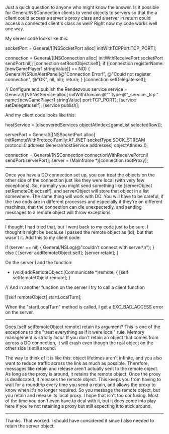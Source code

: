 Just a quick question to anyone who might know the answer.  Is it possible for General/NSConnection clients to vend objects to servers so that the a client could access a server's proxy class and a server in return could access a connected client's class as well?  Right now my code works well one way.

My server code looks like this:

    
socketPort = General/[[NSSocketPort alloc] initWithTCPPort:TCP_PORT];

connection = General/[[NSConnection alloc] initWithReceivePort:socketPort sendPort:nil];
[connection setRootObject:self];
if ([connection registerName:[newGamePlayer1 stringValue]] == NO)
{
	General/NSRunAlertPanel(@"Connection Error!", @"Could not register connection", @"OK", nil, nil);
	return;
}
[connection setDelegate:self];

// Configure and publish the Rendezvous service
service = General/[[NSNetService alloc] initWithDomain:@""
		    type:@"_service._tcp."
		    name:[newGamePlayer1 stringValue]
		    port:TCP_PORT];
[service setDelegate:self];
[service publish];


And my client code looks like this:

    
hostService = [discoveredServices objectAtIndex:[gameList selectedRow]];

serverPort = General/[[NSSocketPort alloc]
	initRemoteWithProtocolFamily:AF_INET
	socketType:SOCK_STREAM
	protocol:0
	address:General/hostService addresses] objectAtIndex:0;

connection = General/[NSConnection connectionWithReceivePort:nil sendPort:serverPort];
server = (Mainframe *)[connection rootProxy];


----

Once you have a DO connection set up, you can treat the objects on the other side of the connection just like they were local (with very few exceptions). So, normally you might send something like     [serverObject setRemoteObject:self], and     serverObject will store that object in a list somewhere. The same thing will work with DO. You will have to be careful, if the two ends are in different processes and especially if they're on different machines, that the connection can die unexpectedly, and sending messages to a remote object will throw exceptions.

----

I thought I had tried that, but I went back to my code just to be sure.  I thought it might be because I passed the remote object as (id), but that wasn't it.  Add this to my client code:

    
if (server == nil)
{
	General/NSLog(@"couldn't connect with server\n");
}
else
{
	[server addRemoteObject:self];
	[server retain];
}


On the server I add the function:

    

- (void)addRemoteObject:(Communicate *)remote;
{
	[self setRemoteObject:remote];
}

// And in another function on the server I try to call a client function

[[self remoteObject] startLocalTurn];



When the "startLocalTurn" method is called, I get a EXC_BAD_ACCESS error on the server.

----

Does     [self setRemoteObject:remote] retain its argument? This is one of the exceptions to the "treat everything as if it were local" rule. Memory management is strictly *local*. If you don't retain an object that comes from across a DO connection, it will crash even though the real object on the other side is still around.

The way to think of it is like this: object lifetimes aren't infinite, and you also want to reduce traffic across the link as much as possible. Therefore, messages like retain and release aren't actually sent to the remote object. As long as the proxy is around, it retains the remote object. Once the proxy is deallocated, it releases the remote object. This keeps you from having to wait for a roundtrip every time you send a retain, and allows the proxy to know when it's no longer required. So you message the remote object, but you retain and release its local proxy. I hope that isn't too confusing. Most of the time you don't even have to deal with it, but it does come into play here if you're not retaining a proxy but still expecting it to stick around.

----

Thanks.  That worked.  I should have considered it since I also needed to retain the server object.